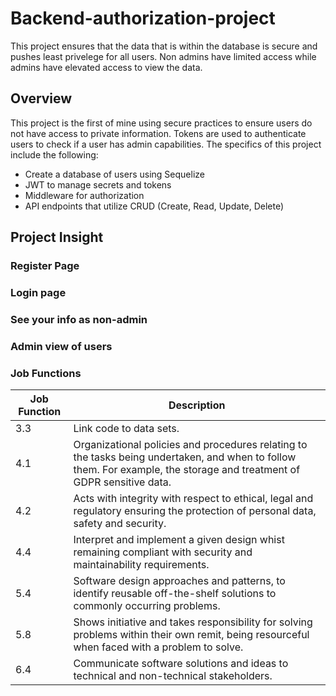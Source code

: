 # Backend-authorization-project
This project ensures that the data that is within the database is secure and pushes least privelege for all users. Non admins have limited access while admins have elevated access to view the data.

## Overview
This project is the first of mine using secure practices to ensure users do not have access to private information. Tokens are used to authenticate users to check
if a user has admin capabilities.
The specifics of this project include the following:

* Create a database of users using Sequelize
* JWT to manage secrets and tokens
* Middleware for authorization
* API endpoints that utilize CRUD (Create, Read, Update, Delete)

## Project Insight
### Register Page

### Login page

### See your info as non-admin

### Admin view of users

### Job Functions
| Job Function   | Description    |
| -------------- | -------------- |
| 3.3   | Link code to data sets. |
| 4.1   | Organizational policies and procedures relating to the tasks being undertaken, and when to follow them. For example, the storage and treatment of GDPR sensitive data. |
| 4.2   | Acts with integrity with respect to ethical, legal and regulatory ensuring the protection of personal data, safety and security. |
| 4.4   | Interpret and implement a given design whist remaining compliant with security and maintainability requirements. |
| 5.4   | Software design approaches and patterns, to identify reusable off-the-shelf solutions to commonly occurring problems. |
| 5.8   | Shows initiative and takes responsibility for solving problems within their own remit, being resourceful when faced with a problem to solve. |
| 6.4   | Communicate software solutions and ideas to technical and non-technical stakeholders. |
